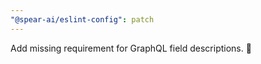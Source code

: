```yaml
---
"@spear-ai/eslint-config": patch
---
```


Add missing requirement for GraphQL field descriptions. 🐛
